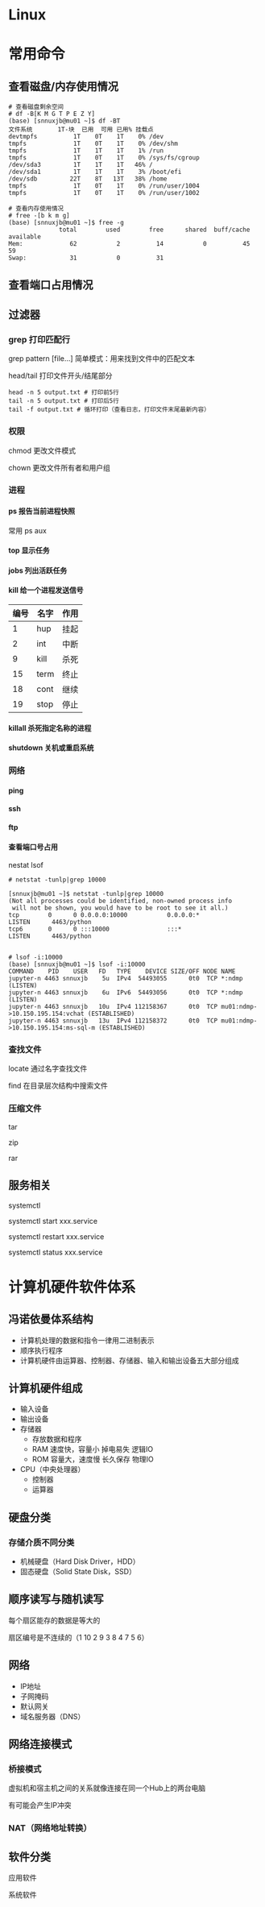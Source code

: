 # Linux

# 常用命令

## 查看磁盘/内存使用情况

```shell
# 查看磁盘剩余空间
# df -B[K M G T P E Z Y]
(base) [snnuxjb@mu01 ~]$ df -BT
文件系统       1T-块  已用  可用 已用% 挂载点
devtmpfs          1T    0T    1T    0% /dev
tmpfs             1T    0T    1T    0% /dev/shm
tmpfs             1T    1T    1T    1% /run
tmpfs             1T    0T    1T    0% /sys/fs/cgroup
/dev/sda3         1T    1T    1T   46% /
/dev/sda1         1T    1T    1T    3% /boot/efi
/dev/sdb         22T    8T   13T   38% /home
tmpfs             1T    0T    1T    0% /run/user/1004
tmpfs             1T    0T    1T    0% /run/user/1002
```

```shell
# 查看内存使用情况
# free -[b k m g]
(base) [snnuxjb@mu01 ~]$ free -g
              total        used        free      shared  buff/cache   available
Mem:             62           2          14           0          45          59
Swap:            31           0          31

```

## 查看端口占用情况

## 过滤器

### grep 打印匹配行

grep pattern [file...] 简单模式：用来找到文件中的匹配文本

head/tail 打印文件开头/结尾部分

```shell
head -n 5 output.txt # 打印前5行
tail -n 5 output.txt # 打印后5行
tail -f output.txt # 循环打印（查看日志，打印文件末尾最新内容）
```



### 权限

chmod 更改文件模式

chown 更改文件所有者和用户组

### 进程

#### ps 报告当前进程快照

常用 ps aux

#### top 显示任务

#### jobs 列出活跃任务

#### kill 给一个进程发送信号

| 编号 | 名字 | 作用 |
| ---- | ---- | ---- |
| 1    | hup  | 挂起 |
| 2    | int  | 中断 |
| 9    | kill | 杀死 |
| 15   | term | 终止 |
| 18   | cont | 继续 |
| 19   | stop | 停止 |



#### killall 杀死指定名称的进程

#### shutdown 关机或重启系统

### 网络

#### ping

#### ssh

#### ftp

#### 查看端口号占用

nestat lsof

```shell
# netstat -tunlp|grep 10000

[snnuxjb@mu01 ~]$ netstat -tunlp|grep 10000
(Not all processes could be identified, non-owned process info
 will not be shown, you would have to be root to see it all.)
tcp        0      0 0.0.0.0:10000           0.0.0.0:*               LISTEN      4463/python         
tcp6       0      0 :::10000                :::*                    LISTEN      4463/python 


# lsof -i:10000
(base) [snnuxjb@mu01 ~]$ lsof -i:10000
COMMAND    PID    USER   FD   TYPE    DEVICE SIZE/OFF NODE NAME
jupyter-n 4463 snnuxjb    5u  IPv4  54493055      0t0  TCP *:ndmp (LISTEN)
jupyter-n 4463 snnuxjb    6u  IPv6  54493056      0t0  TCP *:ndmp (LISTEN)
jupyter-n 4463 snnuxjb   10u  IPv4 112158367      0t0  TCP mu01:ndmp->10.150.195.154:vchat (ESTABLISHED)
jupyter-n 4463 snnuxjb   13u  IPv4 112158372      0t0  TCP mu01:ndmp->10.150.195.154:ms-sql-m (ESTABLISHED)

```

### 查找文件

locate 通过名字查找文件

find 在目录层次结构中搜索文件

### 压缩文件

tar

zip

rar

## 服务相关

systemctl

systemctl start xxx.service

systemctl restart xxx.service

systemctl status xxx.service



# 计算机硬件软件体系

## 冯诺依曼体系结构

- 计算机处理的数据和指令一律用二进制表示
- 顺序执行程序
- 计算机硬件由运算器、控制器、存储器、输入和输出设备五大部分组成

## 计算机硬件组成

- 输入设备
- 输出设备
- 存储器
	- 存放数据和程序
	- RAM 速度快，容量小 掉电易失 逻辑IO
	- ROM 容量大，速度慢  长久保存 物理IO
- CPU（中央处理器）
	- 控制器
	- 运算器

## 硬盘分类

### 存储介质不同分类

- 机械硬盘（Hard Disk Driver，HDD）
- 固态硬盘（Solid State Disk，SSD）

## 顺序读写与随机读写

每个扇区能存的数据是等大的

扇区编号是不连续的（1 10 2 9 3 8 4 7 5 6）

## 网络

- IP地址
- 子网掩码
- 默认网关
- 域名服务器（DNS）

## 网络连接模式

### 桥接模式

虚拟机和宿主机之间的关系就像连接在同一个Hub上的两台电脑

有可能会产生IP冲突

### NAT（网络地址转换）

## 软件分类

应用软件

系统软件